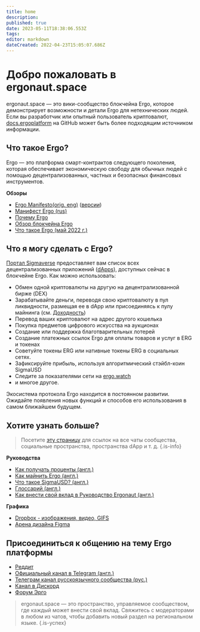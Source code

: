 ```yaml
---
title: home
description: 
published: true
date: 2023-05-11T18:38:06.553Z
tags: 
editor: markdown
dateCreated: 2022-04-23T15:05:07.686Z
---
```


# Добро пожаловать в ergonaut.space
ergonaut.space — это вики-сообщество блокчейна Ergo, которое демонстрирует возможности и детали Ergo для нетехнических людей. Если вы разработчик или опытный пользователь криптовалют, [docs.ergoplatform](http://docs.ergoplatform.org/) на GitHub может быть более подходящим источником информации.

## Что такое Ergo?

Ergo — это платформа смарт-контрактов следующего поколения, которая обеспечивает экономическую свободу для обычных людей с помощью децентрализованных, частных и безопасных финансовых инструментов.

**Обзоры**

- [Ergo Manifesto(orig. eng)](https://ergoplatform.org/en/blog/2021-04-26-the-ergo-manifesto/) ([версии](Ergo/manifesto))
- [Манифест Ergo (rus)](https://ergonaut.space/ru/Ergo/manifesto)
- [Почему Ergo](https://cafebedouin.org/2021/12/09/why-ergo/)
- [Обзор блокчейна Ergo](Ergo/Обзор)
- [Что такое Ergo (май 2022 г.)](https://www.youtube.com/watch?v=LyyD-clUvyI&t=941s)


## Что я могу сделать с Ergo?
[Портал Sigmaverse](https://sigmaverse.io/) предоставляет вам список всех децентрализованных приложений ([dApps](https://ergonaut.space/en/Glossary/dApps)), доступных сейчас в блокчейне Ergo. Как можно использовать:

- Обмен одной криптовалюты на другую на децентрализованной бирже (DEX)
- Зарабатывайте деньги, переводя свою криптовалюту в пул ликвидности, размещая ее в dApp или присоединяясь к пулу майнинга (см. [Доходность](/en/Guides/yield))
- Перевод ваших криптовалют на адрес другого кошелька
- Покупка предметов цифрового искусства на аукционах
- Создание или поддержка благотварительных лотерей
- Создание платежных ссылок Ergo для оплаты товаров и услуг в ERG и токенах
- Советуйте токены ERG или нативные токены ERG в социальных сетях.
- Зафиксируйте прибыль, используя алгоритмический стэйбл-коин SigmaUSD
- Следите за показателями сети на [ergo.watch](https://ergo.watch/metrics)
- и многое другое.

Экосистема протокола Ergo находится в постоянном развитии. Ожидайте появления новых функций и способов его использования в самом ближайшем будущем.



## Хотите узнать больше?

> Посетите [эту страницу](https://linktr.ee/ergoplatform) для ссылок на все чаты сообщества, социальные пространства, пространства dApp и т. д.
{.is-info}



**Руководства**
- [Как получать проценты (англ.)](https://ergonaut.space/en/Guides/yield)
- [Как майнить Ergo (англ.)](https://ergonaut.space/en/Guides/Mining)
- [Что такое SigmaUSD? (англ.)](https://ergonaut.space/en/dApps/SigmaUSD/Overview)
- [Глоссарий (англ.)](https://ergonaut.space/en/Glossary)
- [Как внести свой вклад в Руководство Ergonaut (англ.)](https://ergonaut.space/en/Guides/Ergonaut-Handbook/Editor's-Guide)

**Графика**
- [Dropbox - изображения, видео, GIFS](https://www.dropbox.com/sh/jionpgnj89eod2f/AAC5S1vnOwO3gm2vRYOmDBQ-a?dl=0)
- [Арена дизайна Figma](https://www.figma.com/file/pd92vgB3xNFThaacIKodYs/ERGO?node-id=538%3A987)

## Присоединиться к общению на тему Ergo платформы

- [Реддит](https://www.reddit.com/r/ergonauts)
- [Официальный канал в Telegram (англ.)](https://t.me/ergoplatform)
- [Телеграм канал русскоязычного сообщества (рус.)](https://t.me/ergoplatformru)
- [Канал в Дискорд](https://discordapp.com/invite/gYrVrjS)
- [Форум Эрго](https://www.ergoforum.org/)

> ergonaut.space — это пространство, управляемое сообществом, где каждый может внести свой вклад. Свяжитесь с модераторами в любом из чатов, чтобы добавить новый раздел на региональном языке.
{.is-успех}